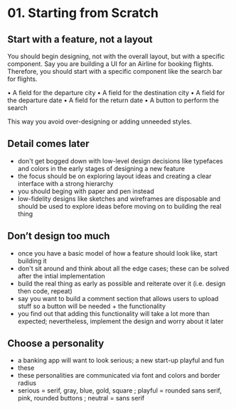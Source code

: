 # 01. Starting from Scratch

## Start with a feature, not a layout

You should begin designing, not with the overall layout, but with a specific component. Say you are building a UI for an Airline for booking flights. Therefore, you should start with a specific component like the search bar for flights.

• A field for the departure city
• A field for the destination city
• A field for the departure date
• A field for the return date
• A button to perform the search

This way you avoid over-designing or adding unneeded styles.

## Detail comes later

- don't get bogged down with low-level design decisions like typefaces and colors in the early stages of designing a new feature
- the focus should be on exploring layout ideas and creating a clear interface with a strong hierarchy
- you should beging with paper and pen instead
- low-fidelity designs like sketches and wireframes are disposable and should be used to explore ideas before moving on to building the real thing

## Don’t design too much

- once you have a basic model of how a feature should look like, start building it
- don't sit around and think about all the edge cases; these can be solved after the intial implementation
- build the real thing as early as possible and reiterate over it (i.e. design then code, repeat)
- say you want to build a comment section that allows users to upload stuff so a button will be needed + the functionality
- you find out that adding this functionality will take a lot more than expected; nevertheless, implement the design and worry about it later

## Choose a personality

- a banking app will want to look serious; a new start-up playful and fun
- these
- these personalities are communicated via font and colors and border radius
- serious = serif, gray, blue, gold, square ; playful = rounded sans serif, pink, rounded buttons ; neutral = sans serif
